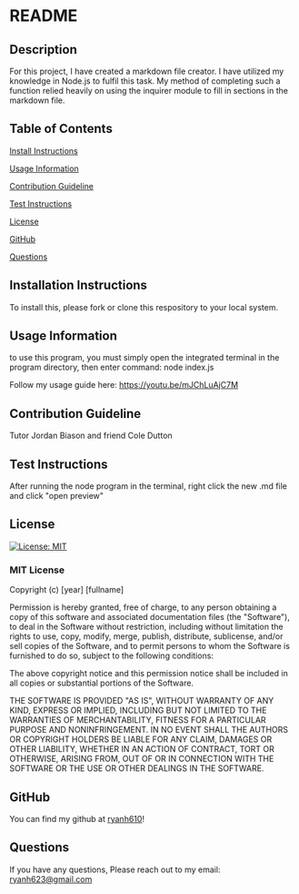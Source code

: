 
  # README
  ## Description

  For this project, I have created a markdown file creator. I have utilized my knowledge in Node.js to fulfil this task. My method of completing such a function relied heavily on using the inquirer module to fill in sections in the markdown file.

  ## Table of Contents
  [Install Instructions](#install-instructions)
  

  [Usage Information](#usage-information)
  

  [Contribution Guideline](#contribution-guideline)
  

  [Test Instructions](#test-instructions)
  

  [License](#license)
  

  [GitHub](#github)
  

  [Questions](#questions)

  ## Installation Instructions
  

  To install this, please fork or clone this respository to your local system.

  ## Usage Information
  

  to use this program, you must simply open the integrated terminal in the program directory, then enter command: node index.js

  Follow my usage guide here: https://youtu.be/mJChLuAjC7M

  ## Contribution Guideline
  

  Tutor Jordan Biason and friend Cole Dutton

  ## Test Instructions
  

  After running the node program in the terminal, right click the new .md file and click "open preview"

  ## License
  

  [![License: MIT](https://img.shields.io/badge/License-MIT-yellow.svg)](https://opensource.org/licenses/MIT)

### MIT License

Copyright (c) [year] [fullname]

Permission is hereby granted, free of charge, to any person obtaining a copy
of this software and associated documentation files (the "Software"), to deal
in the Software without restriction, including without limitation the rights
to use, copy, modify, merge, publish, distribute, sublicense, and/or sell
copies of the Software, and to permit persons to whom the Software is
furnished to do so, subject to the following conditions:

The above copyright notice and this permission notice shall be included in all
copies or substantial portions of the Software.

THE SOFTWARE IS PROVIDED "AS IS", WITHOUT WARRANTY OF ANY KIND, EXPRESS OR
IMPLIED, INCLUDING BUT NOT LIMITED TO THE WARRANTIES OF MERCHANTABILITY,
FITNESS FOR A PARTICULAR PURPOSE AND NONINFRINGEMENT. IN NO EVENT SHALL THE
AUTHORS OR COPYRIGHT HOLDERS BE LIABLE FOR ANY CLAIM, DAMAGES OR OTHER
LIABILITY, WHETHER IN AN ACTION OF CONTRACT, TORT OR OTHERWISE, ARISING FROM,
OUT OF OR IN CONNECTION WITH THE SOFTWARE OR THE USE OR OTHER DEALINGS IN THE
SOFTWARE.

  ## GitHub
  

  You can find my github at [ryanh610](https://github.com/ryanh610)!

  ## Questions
  

  If you have any questions, Please reach out to my email: ryanh623@gmail.com
